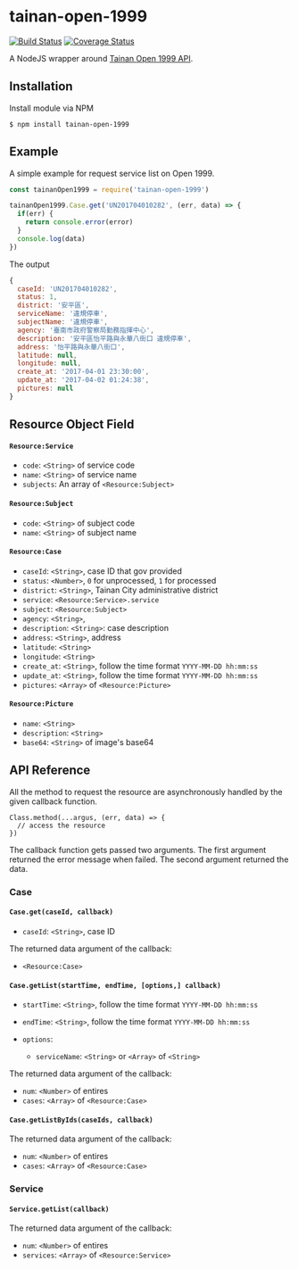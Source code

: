 # tainan-open-1999

[![Build Status](https://travis-ci.org/wonderchang/tainan-open-1999.svg?branch=master)](https://travis-ci.org/wonderchang/tainan-open-1999)
[![Coverage Status](https://coveralls.io/repos/github/wonderchang/tainan-open-1999/badge.svg?branch=master)](https://coveralls.io/github/wonderchang/tainan-open-1999?branch=master)

A NodeJS wrapper around [Tainan Open 1999 API](http://1999.tainan.gov.tw/OpenExplain.aspx).

## Installation

Install module via NPM

	$ npm install tainan-open-1999
	
## Example

A simple example for request service list on Open 1999.

```js
const tainanOpen1999 = require('tainan-open-1999')

tainanOpen1999.Case.get('UN201704010282', (err, data) => {
  if(err) {
    return console.error(error)
  }
  console.log(data)
})
```

The output

```js
{
  caseId: 'UN201704010282',
  status: 1,
  district: '安平區',
  serviceName: '違規停車',
  subjectName: '違規停車',
  agency: '臺南市政府警察局勤務指揮中心',
  description: '安平區怡平路與永華八街口 違規停車',
  address: '怡平路與永華八街口',
  latitude: null,
  longitude: null,
  create_at: '2017-04-01 23:30:00',
  update_at: '2017-04-02 01:24:38',
  pictures: null
}
```

## Resource Object Field

#### `Resource:Service`

* `code`: `<String>` of service code
* `name`: `<String>` of service name
* `subjects`: An array of `<Resource:Subject>`

#### `Resource:Subject`

* `code`: `<String>` of subject code
* `name`: `<String>` of subject name

#### `Resource:Case`

* `caseId`: `<String>`, case ID that gov provided
* `status`: `<Number>`, `0` for unprocessed, `1` for processed
* `district`: `<String>`, Tainan City administrative district
* `service`: `<Resource:Service>.service`
* `subject`: `<Resource:Subject>`
* `agency`: `<String>`,
* `description`: `<String>`: case description
* `address`: `<String>`, address 
* `latitude`: `<String>`
* `longitude`: `<String>`
* `create_at`: `<String>`, follow the time format `YYYY-MM-DD hh:mm:ss`
* `update_at`: `<String>`, follow the time format `YYYY-MM-DD hh:mm:ss`
* `pictures`: `<Array>` of `<Resource:Picture>`

#### `Resource:Picture`

* `name`: `<String>`
* `description`: `<String>`
* `base64`: `<String>` of image's base64

## API Reference

All the method to request the resource are asynchronously handled by the given callback function.

```
Class.method(...argus, (err, data) => {
  // access the resource
})
```

The callback function gets passed two arguments. The first argument returned the error message when failed. The second argument returned the data.

### Case

#### `Case.get(caseId, callback)`

* `caseId`: `<String>`, case ID

The returned data argument of the callback:

* `<Resource:Case>`

#### `Case.getList(startTime, endTime, [options,] callback)`

* `startTime`: `<String>`, follow the time format `YYYY-MM-DD hh:mm:ss`
* `endTime`: `<String>`, follow the time format `YYYY-MM-DD hh:mm:ss`

* `options`:
  * `serviceName`: `<String>` or `<Array>` of `<String>`

The returned data argument of the callback:

* `num`: `<Number>` of entires
* `cases`: `<Array>` of `<Resource:Case>`

#### `Case.getListByIds(caseIds, callback)`

The returned data argument of the callback:

* `num`: `<Number>` of entires
* `cases`: `<Array>` of `<Resource:Case>`

### Service

#### `Service.getList(callback)`

The returned data argument of the callback:

* `num`: `<Number>` of entires
* `services`: `<Array>` of `<Resource:Service>`
